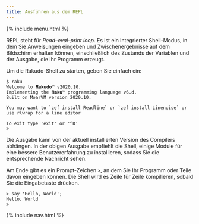 ```yaml
---
title: Ausführen aus dem REPL
---
```


{% include menu.html %}

REPL steht für _Read–eval–print loop_. Es ist ein integrierter Shell-Modus, in dem Sie Anweisungen eingeben und Zwischenergebnisse auf dem Bildschirm erhalten können, einschließlich des Zustands der Variablen und der Ausgabe, die Ihr Programm erzeugt.

Um die Rakudo-Shell zu starten, geben Sie einfach ein:

```console
$ raku
Welcome to 𝐑𝐚𝐤𝐮𝐝𝐨™ v2020.10.
Implementing the 𝐑𝐚𝐤𝐮™ programming language v6.d.
Built on MoarVM version 2020.10.

You may want to `zef install Readline` or `zef install Linenoise` or use rlwrap for a line editor

To exit type 'exit' or '^D'
> 
```

Die Ausgabe kann von der aktuell installierten Version des Compilers abhängen. In der obigen Ausgabe empfiehlt die Shell, einige Module für eine bessere Benutzererfahrung zu installieren, sodass Sie die entsprechende Nachricht sehen.

Am Ende gibt es ein Prompt-Zeichen `>`, an dem Sie Ihr Programm oder Teile davon eingeben können. Die Shell wird es Zeile für Zeile kompilieren, sobald Sie die Eingabetaste drücken.

    > say 'Hello, World';
    Hello, World
    > 

{% include nav.html %}